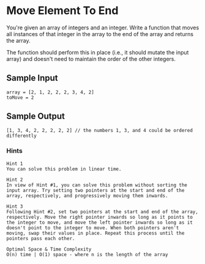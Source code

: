 # Move Element To End

You're given an array of integers and an integer. Write a function that moves all instances of that integer in the array to the end of the array and returns the array.

The function should perform this in place (i.e., it should mutate the input array) and doesn't need to maintain the order of the other integers.

## Sample Input

```
array = [2, 1, 2, 2, 2, 3, 4, 2]
toMove = 2
```

## Sample Output

```
[1, 3, 4, 2, 2, 2, 2, 2] // the numbers 1, 3, and 4 could be ordered differently
```

### Hints

```
Hint 1
You can solve this problem in linear time.
```

```
Hint 2
In view of Hint #1, you can solve this problem without sorting the input array. Try setting two pointers at the start and end of the array, respectively, and progressively moving them inwards.
```

```
Hint 3
Following Hint #2, set two pointers at the start and end of the array, respectively. Move the right pointer inwards so long as it points to the integer to move, and move the left pointer inwards so long as it doesn't point to the integer to move. When both pointers aren't moving, swap their values in place. Repeat this process until the pointers pass each other.
```

```
Optimal Space & Time Complexity
O(n) time | O(1) space - where n is the length of the array
```
